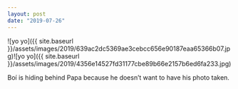 ```yaml
---
layout: post
date: "2019-07-26"
---
```


![yo yo]({{ site.baseurl }}/assets/images/2019/639ac2dc5369ae3cebcc656e90187eaa65366b07.jpg)![yo yo]({{ site.baseurl }}/assets/images/2019/4356e14527fd31177cbe89b66e2157b6ed6fa233.jpg)

Boí is hiding behind Papa because he doesn’t want to have his photo taken.
